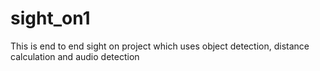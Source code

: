 # sight_on1
This is end to end sight on project which uses object detection, distance calculation and audio detection
